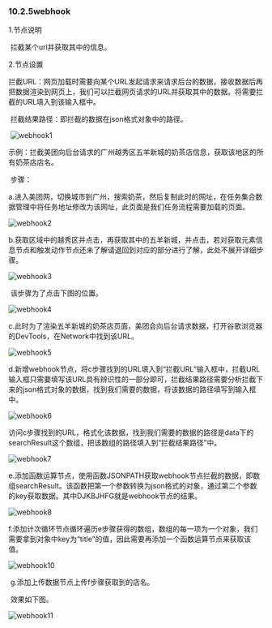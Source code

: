### 10.2.5webhook

1.节点说明

​	拦截某个url并获取其中的信息。

2.节点设置

​	拦截URL：网页加载时需要向某个URL发起请求来请求后台的数据，接收数据后再把数据渲染到网页上，我们可以拦截网页请求的URL并获取其中的数据。将需要拦截的URL填入到该输入框中。

​	拦截结果路径：即拦截的数据在json格式对象中的路径。

​	![webhook1](./image/rpa/taskflow/webhook/webhook1.png)

​	示例：拦截美团向后台请求的广州越秀区五羊新城的奶茶店信息，获取该地区的所有奶茶店店名。

​	步骤：

​		a.进入美团网，切换城市到广州，搜索奶茶，然后复制此时的网址，在任务集合数据管理中将任务地址修改为该网址，此页面是我们任务流程需要加载的页面。

![webhook2](./image/rpa/taskflow/webhook/webhook2.png)

​	b.获取区域中的越秀区并点击，再获取其中的五羊新城，并点击，若对获取元素信息节点和触发动作节点还未了解请退回到对应的部分进行了解，此处不展开详细步骤。

![webhook3](./image/rpa/taskflow/webhook/webhook3.png)

​		该步骤为了点击下图的位置。

![webhook4](./image/rpa/taskflow/webhook/webhook4.png)

​		c.此时为了渲染五羊新城的奶茶店页面，美团会向后台请求数据，打开谷歌浏览器的DevTools，在Network中找到该URL。

![webhook5](./image/rpa/taskflow/webhook/webhook5.png)

​		d.新增webhook节点，将c步骤找到的URL填入到“拦截URL”输入框中，拦截URL输入框只需要填写该URL具有辨识性的一部分即可，拦截结果路径需要分析拦截下来的json格式对象的数据，找到我们需要的数据，将该数据的路径填写到输入框中。

![webhook6](./image/rpa/taskflow/webhook/webhook6.png)

​		访问c步骤找到的URL，格式化该数据，找到我们需要的数据的路径是data下的searchResult这个数组，把该数组的路径填入到“拦截结果路径”中。

![webhook7](./image/rpa/taskflow/webhook/webhook7.png)

​		e.添加函数运算节点，使用函数JSONPATH获取webhook节点拦截的数据，即数组searchResult。该函数把第一个参数转换为json格式的对象，通过第二个参数的key获取数据。其中DJKBJHFG就是webhook节点的结果。

![webhook8](./image/rpa/taskflow/webhook/webhook8.png)

​		f.添加计次循环节点循环遍历e步骤获得的数组，数组的每一项为一个对象，我们需要拿到对象中key为“title”的值，因此需要再添加一个函数运算节点来获取该值。

![webhook10](./image/rpa/taskflow/webhook/webhook10.png)

​		g.添加上传数据节点上传f步骤获取到的店名。

​		效果如下图。

![webhook11](image/rpa/taskflow/webhook/webhook11.gif)